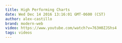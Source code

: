 ```yaml
---
title: High Performing Charts
date: Wed Dec 14 2016 13:16:01 GMT-0600 (CST)
author: alex-castillo
brand: modern-web
video: https://www.youtube.com/watch?v=763H0ZJShs4
tags: videos
---
```

